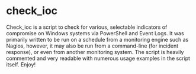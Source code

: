 # check_ioc
Check_ioc is a script to check for various, selectable indicators of compromise on Windows systems via PowerShell and Event Logs. It was primarily written to be run on a schedule from a monitoring engine such as Nagios, however, it may also be run from a command-line (for incident response), or even from another monitoring system. The script is heavily commented and very readable with numerous usage examples in the script itself. Enjoy!
